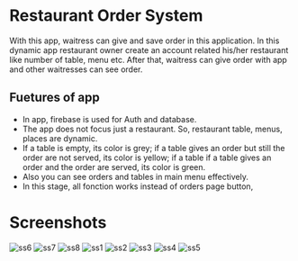 # Restaurant Order System

With this app, waitress can give and save order in this application. In this dynamic app restaurant owner create an account related his/her restaurant like number of table, menu etc. After that, waitress can give order with app and other waitresses can see order.

## Fuetures of app
- In app, firebase is used for Auth and database.
- The app does not focus just a restaurant. So, restaurant table, menus, places are dynamic.
- If a table is empty, its color is grey; if a table gives an order but still the order are not served, its color is yellow; if a table if a table gives an order and the order are served, its color is green.
- Also you can see orders and tables in main menu effectively.
- In this stage, all fonction works instead of orders page button, 

# Screenshots
![ss6](https://user-images.githubusercontent.com/82051237/147420168-ed3c58eb-c736-4943-b9a5-754eeaf27ddf.PNG)
![ss7](https://user-images.githubusercontent.com/82051237/147420178-eec39905-b7d8-4575-8e31-84b3888d5ac5.PNG)
![ss8](https://user-images.githubusercontent.com/82051237/147420181-7b12e947-4feb-4a53-9c0c-f9bf50c4bdaa.PNG)
![ss1](https://user-images.githubusercontent.com/82051237/147420189-41a615a9-cfcd-4a6b-bc10-cd7918a26712.PNG)
![ss2](https://user-images.githubusercontent.com/82051237/147420194-572feeaf-82cc-46d0-8a02-940c5c515676.PNG)
![ss3](https://user-images.githubusercontent.com/82051237/147420196-c7d5e049-cb27-4bd2-a23b-9c6e5a586d96.PNG)
![ss4](https://user-images.githubusercontent.com/82051237/147420200-a04a28e3-01b7-4306-bf85-663bfbc51393.PNG)
![ss5](https://user-images.githubusercontent.com/82051237/147420204-ef8494e3-f43e-4508-abfb-5df882618243.PNG)

